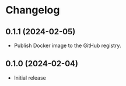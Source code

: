 # Changelog

## 0.1.1 (2024-02-05)

* Publish Docker image to the GitHub registry.

## 0.1.0 (2024-02-04)

* Initial release
